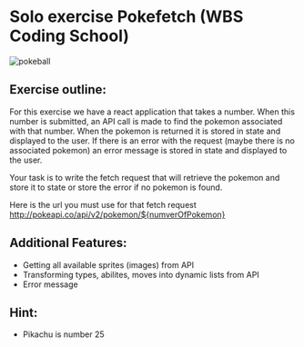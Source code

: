 # Solo exercise Pokefetch (WBS Coding School)

![pokeball](src/assets/pokeball-logo.png)

## Exercise outline:

For this exercise we have a react application that takes a number. When this number is submitted, an API call is made to find the pokemon associated with that number. When the pokemon is returned it is stored in state and displayed to the user. If there is an error with the request (maybe there is no associated pokemon) an error message is stored in state and displayed to the user.

Your task is to write the fetch request that will retrieve the pokemon and store it to state or store the error if no pokemon is found.

Here is the url you must use for that fetch request http://pokeapi.co/api/v2/pokemon/${numverOfPokemon}

## Additional Features:
- Getting all available sprites (images) from API 
- Transforming types, abilites, moves into dynamic lists from API 
- Error message

## Hint:
- Pikachu is number 25
